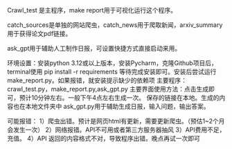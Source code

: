 Crawl_test 是主程序，make report用于可视化运行这个程序。

catch_sources是单独的网站爬虫，catch_news用于爬取新闻，arxiv_summary用于获得论文pdf链接。

ask_gpt用于辅助人工制作日报，可设置快捷方式直接启动来用。


环境设置：安装python 3.12或以上版本，安装Pycharm，克隆Github项目后，terminal使用 
pip install -r requirements
等待完成安装即可。安装后尝试运行make_report.py。如果报错，就安装提示缺少的依赖项
主要程序：crawl_test.py，make_report.py,ask_gpt.py
主要界面使用方法：点击生成即可，预计10分钟左右。一般下午4点左右生成一次。
保存的链接在本地。生成的内容也在本地文件夹中
ask_gpt.py用于辅助生成日报，输入问题，输出答案。

可能报错：
1）爬虫出错。预计是网页html有更新，需要更新爬虫。（预估1~2个月会发生一次）
2）网络报错。API不可用或者第三方服务器抽风
3）API费用不足，充值。
4）API 返回的内容格式不对，导致程序出错。晚点再试一次即可
